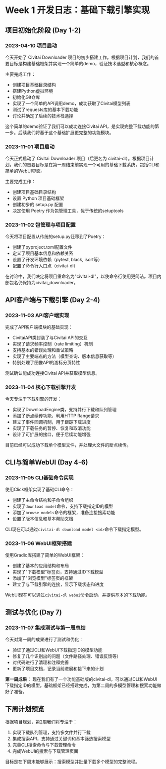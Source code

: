 # Week 1 开发日志：基础下载引擎实现

## 项目初始化阶段 (Day 1-2)

### 2023-04-10 项目启动

今天开始了 Civitai Downloader 项目的初步搭建工作。根据项目计划，我们的首要目标是构建基础框架并实现一个简单的demo，验证技术选型和核心概念。

主要完成工作：

- 创建项目基础目录结构
- 搭建Python虚拟环境
- 初始化Git仓库
- 实现了一个简单的API调用demo，成功获取了Civitai模型列表
- 测试了requests库的基本下载功能
- 讨论并确定了后续的技术栈选择

这个简单的demo验证了我们可以成功连接Civitai API，是实现完整下载功能的第一步。后续我们将基于这个基础扩展更完整的功能模块。

### 2023-11-01 项目启动

今天正式启动了 Civitai Downloader 项目（后更名为 civitai-dl）。根据项目计划，我们的首要目标是在第一周结束前实现一个可用的基础下载系统，包括CLI和简单的WebUI界面。

主要完成工作：

- 创建项目基础目录结构
- 设置 Python 项目基础框架
- 创建初步的 setup.py 配置
- 决定使用 Poetry 作为包管理工具，优于传统的setuptools

### 2023-11-02 包管理与项目配置

今天将项目配置从传统的setup.py迁移到了Poetry：

- 创建了pyproject.toml配置文件
- 定义了项目基本信息和依赖关系
- 设置了开发环境依赖（pytest, black, isort等）
- 配置了命令行入口点（civitai-dl）

在讨论中，我们决定将项目重命名为"civitai-dl"，以使命令行使用更简洁。项目内部包名仍保持为civitai_downloader。

## API客户端与下载引擎 (Day 2-4)

### 2023-11-03 API客户端实现

完成了API客户端模块的基础实现：

- CivitaiAPI类封装了与Civitai API的交互
- 实现了请求频率控制（rate limiting）机制
- 支持基本的错误处理和重试策略
- 实现了主要端点的方法（模型查询、版本信息获取等）
- 特别处理了图像API的游标分页特性

测试确认能成功连接Civitai API并获取模型信息。

### 2023-11-04 核心下载引擎开发

今天专注于下载引擎的开发：

- 实现了DownloadEngine类，支持并行下载和队列管理
- 添加了断点续传功能，利用HTTP Range请求
- 建立了事件回调机制，用于跟踪下载进度
- 实现了下载任务的暂停、恢复和取消功能
- 设计了可扩展的接口，便于后续功能增强

目前已经可以成功下载单个模型文件，并处理大文件的断点续传。

## CLI与简单WebUI (Day 4-6)

### 2023-11-05 CLI基础命令实现

使用Click框架实现了基础CLI命令：

- 创建了主命令结构和子命令组织
- 实现了`download model`命令，支持下载指定ID的模型
- 添加了`browse models`命令的框架，准备连接搜索功能
- 设置了版本信息和基本帮助文档

CLI现在可以通过`civitai-dl download model <id>`命令下载指定模型。

### 2023-11-06 WebUI框架搭建

使用Gradio库搭建了简单的WebUI框架：

- 创建了基本的应用结构和布局
- 实现了"下载模型"标签页，支持通过ID下载模型
- 添加了"浏览模型"标签页的框架
- 建立了与下载引擎的连接，显示下载状态和进度

WebUI现在可以通过`civitai-dl webui`命令启动，并提供基本的下载功能。

## 测试与优化 (Day 7)

### 2023-11-07 集成测试与第一周总结

今天对第一周的成果进行了测试和优化：

- 验证了通过CLI和WebUI下载指定ID的模型功能
- 修复了几个识别出的问题（文件路径处理、错误反馈等）
- 对代码进行了清理和注释完善
- 更新了项目文档，记录当前进展和接下来的计划

**第一周成果：** 现在我们有了一个功能基础版的civitai-dl，可以通过CLI和WebUI下载指定ID的模型。基础框架已经搭建完成，为第二周的多模型管理和搜索功能做好了准备。

## 下周计划预览

根据项目规划，第2周我们将专注于：

1. 实现下载队列管理，支持多文件并行下载
2. 集成搜索API，支持通过关键词和基本筛选搜索模型
3. 完善CLI搜索命令与下载管理命令
4. 完成WebUI的搜索与下载管理页面

目标是在下周末能够展示：搜索模型并批量下载多个模型的完整流程。
